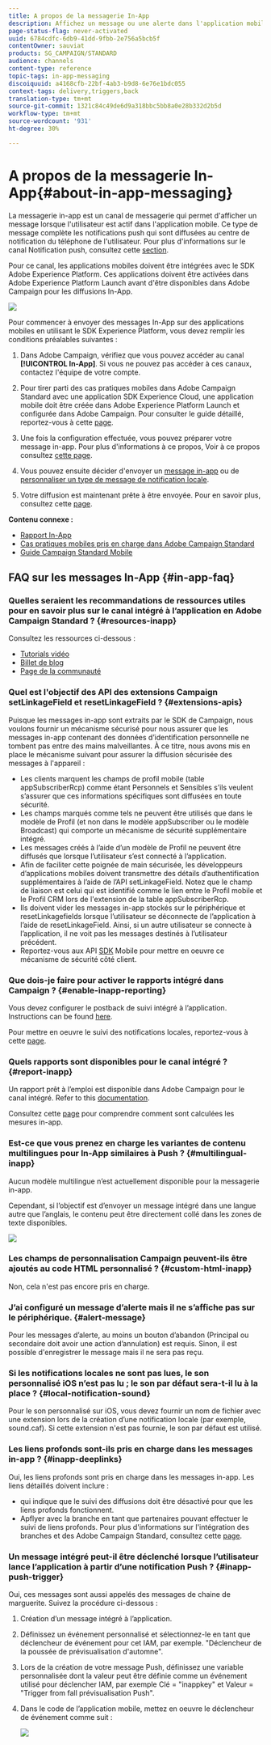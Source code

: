 ```yaml
---
title: A propos de la messagerie In-App
description: Affichez un message ou une alerte dans l'application mobile avec la messagerie in-app.
page-status-flag: never-activated
uuid: 6784cdfc-6db9-41dd-9fbb-2e756a5bcb5f
contentOwner: sauviat
products: SG_CAMPAIGN/STANDARD
audience: channels
content-type: reference
topic-tags: in-app-messaging
discoiquuid: a4168cfb-22bf-4ab3-b9d8-6e76e1bdc055
context-tags: delivery,triggers,back
translation-type: tm+mt
source-git-commit: 1321c84c49de6d9a318bbc5bb8a0e28b332d2b5d
workflow-type: tm+mt
source-wordcount: '931'
ht-degree: 30%

---
```



# A propos de la messagerie In-App{#about-in-app-messaging}

La messagerie in-app est un canal de messagerie qui permet d&#39;afficher un message lorsque l&#39;utilisateur est actif dans l&#39;application mobile. Ce type de message complète les notifications push qui sont diffusées au centre de notification du téléphone de l&#39;utilisateur. Pour plus d&#39;informations sur le canal Notification push, consultez cette [section](../../channels/using/about-push-notifications.md).

Pour ce canal, les applications mobiles doivent être intégrées avec le SDK Adobe Experience Platform. Ces applications doivent être activées dans Adobe Experience Platform Launch avant d&#39;être disponibles dans Adobe Campaign pour les diffusions In-App.

![](assets/launch_campaign.png)

Pour commencer à envoyer des messages In-App sur des applications mobiles en utilisant le SDK Experience Platform, vous devez remplir les conditions préalables suivantes :

1. Dans Adobe Campaign, vérifiez que vous pouvez accéder au canal **[!UICONTROL In-App]**. Si vous ne pouvez pas accéder à ces canaux, contactez l&#39;équipe de votre compte.

1. Pour tirer parti des cas pratiques mobiles dans Adobe Campaign Standard avec une application SDK Experience Cloud, une application mobile doit être créée dans Adobe Experience Platform Launch et configurée dans Adobe Campaign. Pour consulter le guide détaillé, reportez-vous à cette [page](https://helpx.adobe.com/fr/campaign/kb/configuring-app-sdk.html).

1. Une fois la configuration effectuée, vous pouvez préparer votre message in-app. Pour plus d&#39;informations à ce propos, Voir à ce propos consultez [cette page](../../channels/using/preparing-and-sending-an-in-app-message.md#preparing-your-in-app-message).

1. Vous pouvez ensuite décider d&#39;envoyer un [message in-app](../../channels/using/customizing-an-in-app-message.md) ou de [personnaliser un type de message de notification locale](../../channels/using/customizing-an-in-app-message.md#customizing-a-local-notification-message-type).

1. Votre diffusion est maintenant prête à être envoyée. Pour en savoir plus, consultez cette [page](../../channels/using/preparing-and-sending-an-in-app-message.md#sending-your-in-app-message).

**Contenu connexe :**

* [Rapport In-App](../../reporting/using/in-app-report.md)
* [Cas pratiques mobiles pris en charge dans Adobe Campaign Standard](https://helpx.adobe.com/fr/campaign/kb/configure-launch-rules-acs-use-cases.html)
* [Guide Campaign Standard Mobile](https://helpx.adobe.com/fr/campaign/kb/acs-mobile.html)

## FAQ sur les messages In-App {#in-app-faq}

### Quelles seraient les recommandations de ressources utiles pour en savoir plus sur le canal intégré à l’application en Adobe Campaign Standard ? {#resources-inapp}

Consultez les ressources ci-dessous :

* [Tutorials vidéo](https://docs.adobe.com/content/help/en/campaign-standard-learn/tutorials/communication-channels/mobile/in-app/in-app-message-overview.html)
* [Billet de blog](https://theblog.adobe.com/get-more-out-of-the-new-in-app-message-channel-from-adobe-campaign/)
* [Page de la communauté](https://experienceleaguecommunities.adobe.com/t5/adobe-campaign-standard/ct-p/adobe-campaign-standard-community)

### Quel est l&#39;objectif des API des extensions Campaign setLinkageField et resetLinkageField ? {#extensions-apis}

Puisque les messages in-app sont extraits par le SDK de Campaign, nous voulons fournir un mécanisme sécurisé pour nous assurer que les messages in-app contenant des données d’identification personnelle ne tombent pas entre des mains malveillantes. À ce titre, nous avons mis en place le mécanisme suivant pour assurer la diffusion sécurisée des messages à l&#39;appareil :

* Les clients marquent les champs de profil mobile (table appSubscriberRcp) comme étant Personnels et Sensibles s’ils veulent s’assurer que ces informations spécifiques sont diffusées en toute sécurité.
* Les champs marqués comme tels ne peuvent être utilisés que dans le modèle de Profil (et non dans le modèle appSubscriber ou le modèle Broadcast) qui comporte un mécanisme de sécurité supplémentaire intégré.
* Les messages créés à l’aide d’un modèle de Profil ne peuvent être diffusés que lorsque l’utilisateur s’est connecté à l’application.
* Afin de faciliter cette poignée de main sécurisée, les développeurs d’applications mobiles doivent transmettre des détails d’authentification supplémentaires à l’aide de l’API setLinkageField. Notez que le champ de liaison est celui qui est identifié comme le lien entre le Profil mobile et le Profil CRM lors de l&#39;extension de la table appSubscriberRcp.
* Ils doivent vider les messages in-app stockés sur le périphérique et resetLinkagefields lorsque l’utilisateur se déconnecte de l’application à l’aide de resetLinkageField. Ainsi, si un autre utilisateur se connecte à l’application, il ne voit pas les messages destinés à l’utilisateur précédent.
* Reportez-vous aux API [SDK](https://aep-sdks.gitbook.io/docs/using-mobile-extensions/adobe-campaign-standard/adobe-campaign-standard-api-reference) Mobile pour mettre en oeuvre ce mécanisme de sécurité côté client.

### Que dois-je faire pour activer le rapports intégré dans Campaign ? {#enable-inapp-reporting}

Vous devez configurer le postback de suivi intégré à l’application. Instructions can be found [here](https://helpx.adobe.com/campaign/kb/config-app-in-launch.html#InApptrackingpostback).

Pour mettre en oeuvre le suivi des notifications locales, reportez-vous à cette [page](../../administration/using/local-tracking.md).

### Quels rapports sont disponibles pour le canal intégré ? {#report-inapp}

Un rapport prêt à l’emploi est disponible dans Adobe Campaign pour le canal intégré. Refer to this [documentation](../../reporting/using/in-app-report.md).

Consultez cette [page](../../reporting/using/indicator-calculation.md#in-app-delivery) pour comprendre comment sont calculées les mesures in-app.

### Est-ce que vous prenez en charge les variantes de contenu multilingues pour In-App similaires à Push ? {#multilingual-inapp}

Aucun modèle multilingue n’est actuellement disponible pour la messagerie in-app.

Cependant, si l’objectif est d’envoyer un message intégré dans une langue autre que l’anglais, le contenu peut être directement collé dans les zones de texte disponibles.

![](assets/faq_inapp.png)

### Les champs de personnalisation Campaign peuvent-ils être ajoutés au code HTML personnalisé ? {#custom-html-inapp}

Non, cela n&#39;est pas encore pris en charge.

### J’ai configuré un message d’alerte mais il ne s’affiche pas sur le périphérique. {#alert-message}

Pour les messages d’alerte, au moins un bouton d’abandon (Principal ou secondaire doit avoir une action d’annulation) est requis. Sinon, il est possible d&#39;enregistrer le message mais il ne sera pas reçu.

### Si les notifications locales ne sont pas lues, le son personnalisé iOS n’est pas lu ; le son par défaut sera-t-il lu à la place ? {#local-notification-sound}

Pour le son personnalisé sur iOS, vous devez fournir un nom de fichier avec une extension lors de la création d’une notification locale (par exemple, sound.caf). Si cette extension n&#39;est pas fournie, le son par défaut est utilisé.

### Les liens profonds sont-ils pris en charge dans les messages in-app ? {#inapp-deeplinks}

Oui, les liens profonds sont pris en charge dans les messages in-app. Les liens détaillés doivent inclure :

* qui indique que le suivi des diffusions doit être désactivé pour que les liens profonds fonctionnent.
* Apflyer avec la branche en tant que partenaires pouvant effectuer le suivi de liens profonds. Pour plus d&#39;informations sur l&#39;intégration des branches et des Adobe Campaign Standard, consultez cette [page](https://help.branch.io/using-branch/docs/adobe-campaign-standard-1).

### Un message intégré peut-il être déclenché lorsque l’utilisateur lance l’application à partir d’une notification Push ? {#inapp-push-trigger}

Oui, ces messages sont aussi appelés des messages de chaine de marguerite. Suivez la procédure ci-dessous :

1. Création d’un message intégré à l’application.

1. Définissez un événement personnalisé et sélectionnez-le en tant que déclencheur de événement pour cet IAM, par exemple. &quot;Déclencheur de la poussée de prévisualisation d&#39;automne&quot;.

1. Lors de la création de votre message Push, définissez une variable personnalisée dont la valeur peut être définie comme un événement utilisé pour déclencher IAM, par exemple Clé = &quot;inappkey&quot; et Valeur = &quot;Trigger from fall prévisualisation Push&quot;.

1. Dans le code de l’application mobile, mettez en oeuvre le déclencheur de événement comme suit :

   ![](assets/faq_inapp_2.png)
